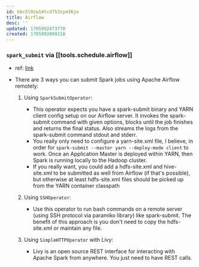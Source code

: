 ```yaml
---
id: kbc5l0zw14tcd7h3zym36jo
title: Airflow
desc: ''
updated: 1705992473770
created: 1705992008318
---
```


### `spark_submit` via [[tools.schedule.airflow]]

-   ref: [link](https://stackoverflow.com/questions/53344285/is-there-a-way-to-submit-spark-job-on-different-server-running-master/53344713#53344713)

-   There are 3 ways you can submit Spark jobs using Apache Airflow remotely:

    1. Using `SparkSubmitOperator`:

        - This operator expects you have a spark-submit binary and YARN client config setup on our Airflow server. It invokes the spark-submit command with given options, blocks until the job finishes and returns the final status. Also streams the logs from the spark-submit command stdout and stderr.
        - You really only need to configure a yarn-site.xml file, I believe, in order for `spark-submit --master yarn --deploy-mode client` to work. Once an Application Master is deployed within YARN, then Spark is running locally to the Hadoop cluster.
        - If you really want, you could add a hdfs-site.xml and hive-site.xml to be submitted as well from Airflow (if that's possible), but otherwise at least hdfs-site.xml files should be picked up from the YARN container classpath

    2. Using `SSHOperator`:

        - Use this operator to run bash commands on a remote server (using SSH protocol via paramiko library) like spark-submit. The benefit of this approach is you don't need to copy the hdfs-site.xml or maintain any file.

    3. Using `SimpleHTTPOperator` with Livy:

        - Livy is an open source REST interface for interacting with Apache Spark from anywhere. You just need to have REST calls.
